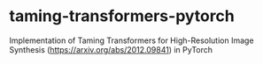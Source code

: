 # taming-transformers-pytorch
Implementation of Taming Transformers for High-Resolution Image Synthesis (https://arxiv.org/abs/2012.09841) in PyTorch
